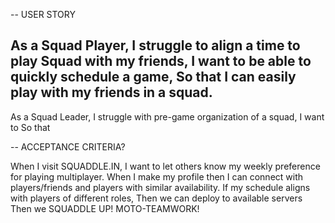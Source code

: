 

-- USER STORY

As a Squad Player, I struggle to align a time to play Squad with my friends,
I want to be able to quickly schedule a game,
So that I can easily play with my friends in a squad.
-
As a Squad Leader, I struggle with pre-game organization of a squad,
I want to 
So that

-- ACCEPTANCE CRITERIA?

When I visit SQUADDLE.IN, 
I want to let others know my weekly preference for playing multiplayer.
When I make my profile then I can connect with players/friends and players with similar availability.
If my schedule aligns with players of different roles,
Then we can deploy to available servers
Then we SQUADDLE UP! MOTO-TEAMWORK!
